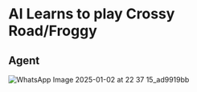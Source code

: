 # AI Learns to play Crossy Road/Froggy

## Agent 
![WhatsApp Image 2025-01-02 at 22 37 15_ad9919bb](https://github.com/user-attachments/assets/4927c757-ae02-45b9-9bd7-af02cc73b692)
